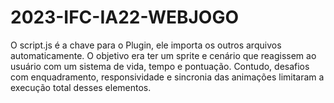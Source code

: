 # 2023-IFC-IA22-WEBJOGO
O script.js é a chave para o Plugin, ele importa os outros arquivos automaticamente. O objetivo era ter um sprite e cenário que reagissem ao usuário com um sistema de vida, tempo e pontuação. Contudo, desafios com enquadramento, responsividade e sincronia das animações limitaram a execução total desses elementos.
